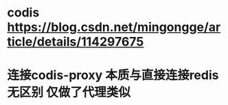 # codis https://blog.csdn.net/mingongge/article/details/114297675
# 连接codis-proxy 本质与直接连接redis 无区别 仅做了代理类似